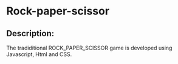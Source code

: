 # Rock-paper-scissor
## Description:
The tradiditional ROCK_PAPER_SCISSOR game is developed using Javascript, Html and CSS.

